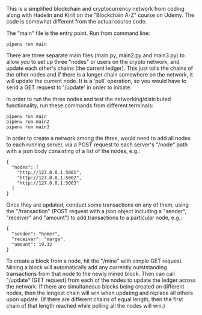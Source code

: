 This is a simplified blockchain and cryptocurrency network from coding along with Hadelin and Kirill on the "Blockchain A-Z" course on Udemy. The code is somewhat different from the actual course code.

The "main" file is the entry point. Run from command line:

```
pipenv run main
```

There are three separate main files (main.py, main2.py and main3.py) to allow you to set up three "nodes" or users on the crypto network, and update each other's chains (the current ledger). This just tolls the chains of the other nodes and if there is a longer chain somewhere on the network, it will update the current node. It is a 'pull' operation, so you would have to send a GET request to '/update' in order to initiate.

In order to run the three nodes and test the networking/distributed functionality, run these commands from different terminals:

```
pipenv run main
pipenv run main2
pipenv run main3
```

In order to create a network among the three, would need to add all nodes to each running server, via a POST request to each server's "/node" path with a json body consisting of a list of the nodes, e.g.:

```
{
  "nodes": [
    "http://127.0.0.1:5001",
    "http://127.0.0.1:5002",
    "http://127.0.0.1:5003"
  ]
}
```

Once they are updated, conduct some transactions on any of them, using the "/transaction" (POST request with a json object including a "sender", "receiver" and "amount") to add transactions to a particular node, e.g.:

```
{
  "sender": "homer",
  "receiver": "marge",
  "amount": 19.32
}
```

To create a block from a node, hit the "/mine" with simple GET request. Mining a block will automatically add any currently outststanding transactions from that node to the newly mined block. Then can call "/update" (GET request) from each of the nodes to update the ledger across the network. If there are simultaneous blocks being created on different nodes, then the longest chain will win when updating and replace all others upon update. (If there are different chains of equal length, then the first chain of that length reached while polling all the nodes will win.)
